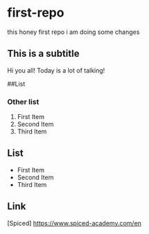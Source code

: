 # first-repo
this honey first repo 
i am doing some changes 

## This is a subtitle 
Hi you all! Today is a lot of talking!

##List 
### Other list 

1. First Item
2. Second Item
3. Third Item
   
## List

- First Item
- Second Item 
- Third Item 

## Link 
[Spiced] https://www.spiced-academy.com/en

